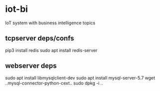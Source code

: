 # iot-bi
IoT system with business intelligence topics


## tcpserver deps/confs

pip3 install redis
sudo apt install redis-server

## webserver deps
sudo apt install libmysqlclient-dev
sudo apt install mysql-server-5.7
wget ..mysql-connector-python-cext..
sudo dpkg -i ..